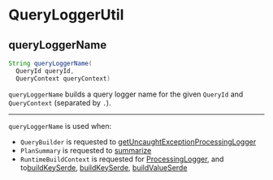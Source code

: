 # QueryLoggerUtil

## <span id="queryLoggerName"> queryLoggerName

```java
String queryLoggerName(
  QueryId queryId,
  QueryContext queryContext)
```

`queryLoggerName` builds a query logger name for the given `QueryId` and `QueryContext` (separated by `.`).

---

`queryLoggerName` is used when:

* `QueryBuilder` is requested to [getUncaughtExceptionProcessingLogger](QueryBuilder.md#getUncaughtExceptionProcessingLogger)
* `PlanSummary` is requested to [summarize](PlanSummary.md#summarize)
* `RuntimeBuildContext` is requested for [ProcessingLogger](RuntimeBuildContext.md#getProcessingLogger), and to[buildKeySerde](RuntimeBuildContext.md#buildKeySerde), [buildKeySerde](RuntimeBuildContext.md#buildKeySerde), [buildValueSerde](RuntimeBuildContext.md#buildValueSerde)
